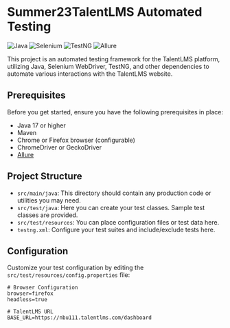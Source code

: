 # Summer23TalentLMS Automated Testing

![Java](https://img.shields.io/badge/Java-17-brightgreen)
![Selenium](https://img.shields.io/badge/Selenium-4.12.1-brightgreen)
![TestNG](https://img.shields.io/badge/TestNG-7.8.0-brightgreen)
![Allure](https://img.shields.io/badge/Allure-2.20.0-brightgreen)

This project is an automated testing framework for the TalentLMS platform, utilizing Java, Selenium WebDriver, TestNG, and other dependencies to automate various interactions with the TalentLMS website.

## Prerequisites

Before you get started, ensure you have the following prerequisites in place:

- Java 17 or higher
- Maven
- Chrome or Firefox browser (configurable)
- ChromeDriver or GeckoDriver
- [Allure](https://docs.qameta.io/allure/)

## Project Structure

- `src/main/java`: This directory should contain any production code or utilities you may need.
- `src/test/java`: Here you can create your test classes. Sample test classes are provided.
- `src/test/resources`: You can place configuration files or test data here.
- `testng.xml`: Configure your test suites and include/exclude tests here.

## Configuration

Customize your test configuration by editing the `src/test/resources/config.properties` file:

```properties
# Browser Configuration
browser=firefox
headless=true

# TalentLMS URL
BASE_URL=https://nbu111.talentlms.com/dashboard
